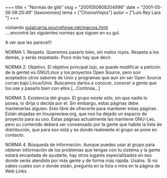 +++
title = "Normas de glib"
slug = "2001050608204998"
date = "2001-05-06 08:20:49"
[taxonomies]
tema = ["ChorosViejos"]
autor = ["Luis Rey Lara "]
+++

visitando
[gulalcarria.sourceforge.net/marcos.html](http://gulalcarria.sourceforge.net/marcos.html)  
....encontré las siguientes normas que siguen en su gul.

A ver que les parece!!!

NORMA 1. Respeto. Queremos pasarlo bien, sin malos royos. Respeta a los
demás, y serás respetado. Poco más hay que decir.

NORMA 2. Objetivo. El objetivo principal (ojo, se puede modificar a
petición de la gente) es GNU/Linux y los proyectos Open Source, pero son
aceptados otros sabores de Unix y programas que aun sin ser Open Source
corran bajo Linux/Unix. Buscamos darlos a conocer, conocer a gente que
los use y pasarlo bien con ellos \[...Continúa...\]

<!-- more -->
NORMA 3. Existencia del grupo. El grupo existe sólo, sin que nadie lo
posea, lo dirija o decida por el. Sin embargo, estas páginas debe
mantenerlas alguien. Eres libre de ofrecerte para mantener estas
páginas. Están alojadas en linuxpreview.org, que nos ha dejado un
espacio de proyecto para su uso. Estas páginas actualmente las mantiene
GNU-Leo, pero su contenido deberá ser consensado por la gente que habite
la lista de distribución, que para eso está y es donde realmente el
grupo se pone en contacto.

NORMA 4. Búsqueda de información. Aunque puedes usar al grupo para
obtener información de los problemas que tengas con tu sistema y la
gente estará encantada de ayudarte, hay otros lugares especializados en
eso donde serás atendido por más gente y de forma más rápida. Usalos. Si
no sabes cuales son o donde están, pregunta en la lista o mira en la
página de Web Links

